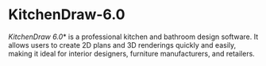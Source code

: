 # KitchenDraw-6.0
*KitchenDraw 6.0** is a professional kitchen and bathroom design software. It allows users to create 2D plans and 3D renderings quickly and easily, making it ideal for interior designers, furniture manufacturers, and retailers.
